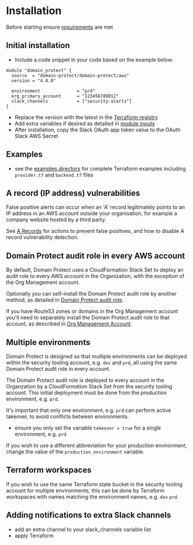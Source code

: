 # Installation

Before starting ensure [requirements](requirements.md) are met

## Initial installation

* Include a code snippet in your code based on the example below:

```
module "domain_protect" {
  source  = "domain-protect/domain-protect/aws"
  version = "4.0.0"

  environment              = "prd"
  org_primary_account      = "123456789012"
  slack_channels           = ["security-alerts"]
}
```
* Replace the version with the latest in the [Terraform registry](https://registry.terraform.io/modules/domain-protect/domain-protect/aws/latest)
* Add extra variables if desired as detailed in [module inputs](https://registry.terraform.io/modules/domain-protect/domain-protect/aws/latest?tab=inputs)
* After installation, copy the Slack OAuth app token value to the OAuth Slack AWS Secret

## Examples

* see the [examples directory](https://github.com/domain-protect/terraform-aws-domain-protect/tree/main/examples) for complete Terraform examples including `provider.tf` and `backend.tf` files

## A record (IP address) vulnerabilities

False positive alerts can occur when an 'A' record legitimately points to an IP address in an AWS account outside your organisation,
for example a company website hosted by a third party.

See [A Records](a-records.md)  for actions to prevent false positives, and how to disable A record vulnerability detection.

## Domain Protect audit role in every AWS account

By default, Domain Protect uses a CloudFormation Stack Set to deploy an audit role to every AWS account in the Organization, with the exception of the Org Management account.

Optionally you can self-install the Domain Protect audit role by another method, as detailed in [Domain Protect audit role](audit-role.md).

If you have Route53 zones or domains in the Org Management account you'll need to separately install the Domain Protect audit role to that account, as described in [Org Management Account](org-management.md).

## Multiple environments
Domain Protect is designed so that multiple environments can be deployed within the security tooling account, e.g. `dev` and `prd`, all using the same Domain Protect audit role in every account.

The Domain Protect audit role is deployed to every account in the Organzation by a CloudFormation Stack Set from the security tooling account. This initial deployment must be done from the production environment, e.g. `prd`.

It's important that only one environment, e.g. `prd` can perform active takeover, to avoid conflicts between environments.

* ensure you only set the variable `takeover = true` for a single environment, e.g. `prd`

If you wish to use a different abbreviation for your production environment, change the value of the `production_environment` variable.

## Terraform workspaces

If you wish to use the same Terraform state bucket in the security tooling account for multiple environments, this can be done by Terraform workspaces with names matching the environment names, e.g. `dev` `prd`.

## Adding notifications to extra Slack channels

* add an extra channel to your slack_channels variable list
* apply Terraform
